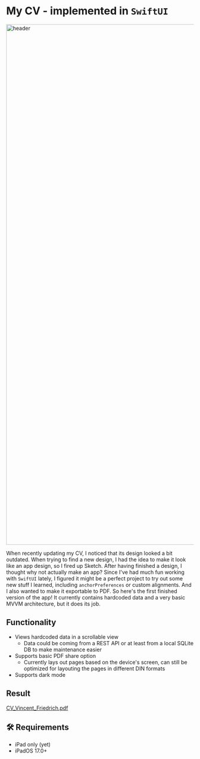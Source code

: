 # My CV - implemented in `SwiftUI`

<img width="1399" alt="header" src="https://user-images.githubusercontent.com/19791346/205514754-9696dd84-58e4-4f15-9708-20e807413295.png">

When recently updating my CV, I noticed that its design looked a bit outdated.
When trying to find a new design, I had the idea to make it look like an app design,
so I fired up Sketch. After having finished a design, I thought why not actually make an app?
Since I've had much fun working with `SwiftUI` lately, I figured it might be a perfect project to try out some new stuff I learned,
including `anchorPreferences` or custom alignments. And I also wanted to make it exportable to PDF.
So here's the first finished version of the app!
It currently contains hardcoded data and a very basic MVVM architecture, but it does its job.

## Functionality

* Views hardcoded data in a scrollable view
    * Data could be coming from a REST API or at least from a local SQLite DB to make maintenance easier
* Supports basic PDF share option
    * Currently lays out pages based on the device's screen, can still be optimized for layouting the pages in different DIN formats
* Supports dark mode

## Result

[CV_Vincent_Friedrich.pdf](https://github.com/vincefried/CV-SwiftUI/files/10149440/CV_Vincent_Friedrich.pdf)

## 🛠 Requirements

* iPad only (yet)
* iPadOS 17.0+
